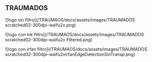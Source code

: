 ## TRAUMADOS

![logo sin filtro](/TRAUMAOS/docs/assets/images/TRAUMADOS scratched02-300dpi-waifu2x.png)

![logo con ink filtro](/TRAUMAOS/docs/assets/images/TRAUMADOS scratched02-300dpi-waifu2x Filtered.png)

![logo con irfan filtro](/TRAUMAOS/docs/assets/images/TRAUMADOS scratched02-300dpi-waifu2xIrfanEdgeDetectionSinTransp.png)
